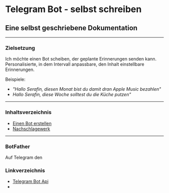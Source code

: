 # Telegram Bot - selbst schreiben

## Eine selbst geschriebene Dokumentation

___

### Zielsetzung

Ich möchte einen Bot scheiben, der geplante Erinnerungen senden kann. 
Personalisierte, in dem Intervall anpassbare, den Inhalt einstellbare Erinnerungen.

Beispiele: 

- *"Hallo Serafin, diesen Monat bist du damit dran Apple Music bezahlen"*
- *Hallo Serafin, diese Woche solltest du die Küche putzen"*

___

### Inhaltsverzeichnis

- [Einen Bot erstellen](#BotFather)
- [Nachschlagewerk](#Linkverzeichnis)

___

### BotFather

Auf Telegram den 



### Linkverzeichnis

- [Telegram Bot Api](https://core.telegram.org/bots/api)
- 